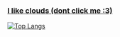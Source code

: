 ### [I like clouds (dont click me :3)](https://www.youtube.com/watch?v=dQw4w9WgXcQ)

[![Top Langs](https://github-readme-stats.vercel.app/api/top-langs/?username=josephbinoy&size_weight=0.5&count_weight=0.5&exclude_repo=Ayurveda-CNN)](https://github.com/anuraghazra/github-readme-stats)

